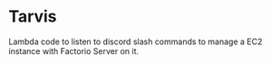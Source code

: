 # Tarvis
Lambda code to listen to discord slash commands to manage a EC2 instance with Factorio Server on it.
